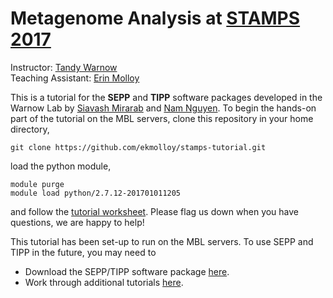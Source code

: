 Metagenome Analysis at [STAMPS 2017](https://stamps.mbl.edu/index.php/Schedule)
===============================================================================

Instructor: [Tandy Warnow](http://tandy.cs.illinois.edu)  
Teaching Assistant: [Erin Molloy](http://emolloy2.web.engr.illinois.edu)

This is a tutorial for the **SEPP** and **TIPP** software packages developed in the Warnow Lab by [Siavash Mirarab](http://eceweb.ucsd.edu/~smirarab/) and [Nam Nguyen](https://sites.google.com/a/eng.ucsd.edu/namphuon/home). To begin the hands-on part of the tutorial on the MBL servers, clone this repository in your home directory,
```
git clone https://github.com/ekmolloy/stamps-tutorial.git
```

load the python module,
```
module purge
module load python/2.7.12-201701011205
```
and follow the [tutorial worksheet](tutorial.md). Please flag us down when you have questions, we are happy to help! 

This tutorial has been set-up to run on the MBL servers. To use SEPP and TIPP in the future, you may need to
+ Download the SEPP/TIPP software package [here](https://github.com/smirarab/sepp).
+ Work through additional tutorials [here](https://github.com/smirarab/sepp/tree/master/tutorial).

